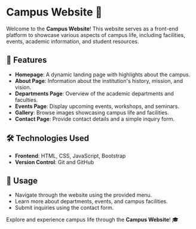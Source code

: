 # Campus Website 🏫

Welcome to the **Campus Website**! This website serves as a front-end platform to showcase various aspects of campus life, including facilities, events, academic information, and student resources.

## 🚀 Features
- **Homepage**: A dynamic landing page with highlights about the campus.
- **About Page**: Information about the institution's history, mission, and vision.
- **Departments Page**: Overview of the academic departments and faculties.
- **Events Page**: Display upcoming events, workshops, and seminars.
- **Gallery**: Browse images showcasing campus life and facilities.
- **Contact Page**: Provide contact details and a simple inquiry form.

## 🛠️ Technologies Used
- **Frontend**: HTML, CSS, JavaScript, Bootstrap
- **Version Control**: Git and GitHub

## 📖 Usage
- Navigate through the website using the provided menu.
- Learn more about departments, events, and campus facilities.
- Submit inquiries using the contact form.

Explore and experience campus life through the **Campus Website**! 🎓


